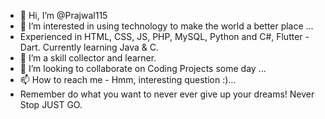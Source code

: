 - 👋 Hi, I’m @Prajwal115
- 👀 I’m interested in using technology to make the world a better place ...
- Experienced in HTML, CSS, JS, PHP, MySQL, Python and C#, Flutter - Dart. Currently learning Java & C.
- 🌱 I’m a skill collector and learner.
- 💞️ I’m looking to collaborate on Coding Projects some day ...
- 📫 How to reach me - Hmm, interesting question :)...
- Remember do what you want to never ever give up your dreams! Never Stop JUST GO.

<!---
Prajwal115/Prajwal115 is a ✨ special ✨ repository because its `README.md` (this file) appears on your GitHub profile.
You can click the Preview link to take a look at your changes.
--->

